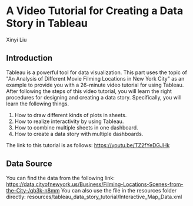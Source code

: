 # A Video Tutorial for Creating a Data Story in Tableau

Xinyi Liu

## Introduction

Tableau is a powerful tool for data visualization. This part uses the topic of "An Analysis of Different Movie Filming Locations in New York City" as an example to provide you with a 26-minute video tutorial for using Tableau. After following the steps of this video tutorial, you will learn the right procedures for designing and creating a data story. Specifically, you will learn the following things.

1. How to draw different kinds of plots in sheets.
2. How to realize interactivity by using Tableau.
3. How to combine multiple sheets in one dashboard.
4. How to create a data story with multiple dashboards.

The link to this tutorial is as follows: https://youtu.be/TZ2fYeDGJHk

## Data Source

You can find the data from the following link: https://data.cityofnewyork.us/Business/Filming-Locations-Scenes-from-the-City-/qb3k-n8mm
You can also use the file in the resources folder directly:
resources/tableau_data_story_tutorial/Interactive_Map_Data.xml
